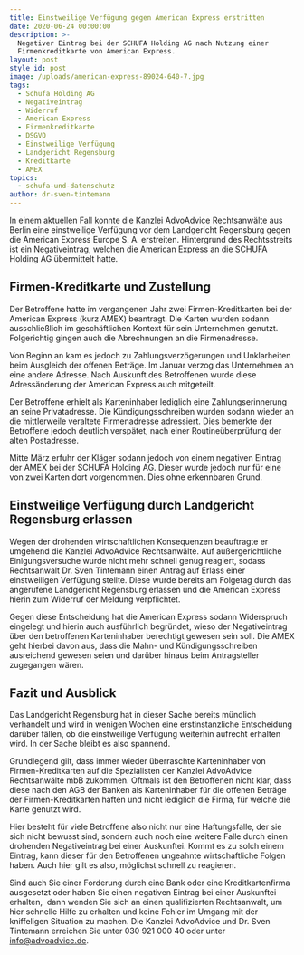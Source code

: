 ```yaml
---
title: Einstweilige Verfügung gegen American Express erstritten
date: 2020-06-24 00:00:00
description: >-
  Negativer Eintrag bei der SCHUFA Holding AG nach Nutzung einer
  Firmenkreditkarte von American Express.
layout: post
style_id: post
image: /uploads/american-express-89024-640-7.jpg
tags:
  - Schufa Holding AG
  - Negativeintrag
  - Widerruf
  - American Express
  - Firmenkreditkarte
  - DSGVO
  - Einstweilige Verfügung
  - Landgericht Regensburg
  - Kreditkarte
  - AMEX
topics:
  - schufa-und-datenschutz
author: dr-sven-tintemann
---
```


In einem aktuellen Fall konnte die Kanzlei AdvoAdvice Rechtsanwälte aus Berlin eine einstweilige Verfügung vor dem Landgericht Regensburg gegen die American Express Europe S. A. erstreiten. Hintergrund des Rechtsstreits ist ein Negativeintrag, welchen die American Express an die SCHUFA Holding AG übermittelt hatte.

## Firmen-Kreditkarte und Zustellung

Der Betroffene hatte im vergangenen Jahr zwei Firmen-Kreditkarten bei der American Express (kurz AMEX) beantragt. Die Karten wurden sodann ausschlie&szlig;lich im geschäftlichen Kontext für sein Unternehmen genutzt. Folgerichtig gingen auch die Abrechnungen an die Firmenadresse.

Von Beginn an kam es jedoch zu Zahlungsverzögerungen und Unklarheiten beim Ausgleich der offenen Beträge. Im Januar verzog das Unternehmen an eine andere Adresse. Nach Auskunft des Betroffenen wurde diese Adressänderung der American Express auch mitgeteilt.&nbsp;

Der Betroffene erhielt als Karteninhaber lediglich eine Zahlungserinnerung an seine Privatadresse. Die Kündigungsschreiben wurden sodann wieder an die mittlerweile veraltete Firmenadresse adressiert. Dies bemerkte der Betroffene jedoch deutlich verspätet, nach einer Routineüberprüfung der alten Postadresse.

Mitte März erfuhr der Kläger sodann jedoch von einem negativen Eintrag der AMEX bei der SCHUFA Holding AG. Dieser wurde jedoch nur für eine von zwei Karten dort vorgenommen. Dies ohne erkennbaren Grund.

## Einstweilige Verfügung durch Landgericht Regensburg erlassen

Wegen der drohenden wirtschaftlichen Konsequenzen beauftragte er umgehend die Kanzlei AdvoAdvice Rechtsanwälte. Auf au&szlig;ergerichtliche Einigungsversuche wurde nicht mehr schnell genug reagiert, sodass Rechtsanwalt Dr. Sven Tintemann einen Antrag auf Erlass einer einstweiligen Verfügung stellte. Diese wurde bereits am Folgetag durch das angerufene Landgericht Regensburg erlassen und die American Express hierin zum Widerruf der Meldung verpflichtet.

Gegen diese Entscheidung hat die American Express sodann Widerspruch eingelegt und hierin auch ausführlich begründet, wieso der Negativeintrag über den betroffenen Karteninhaber berechtigt gewesen sein soll. Die AMEX geht hierbei davon aus, dass die Mahn- und Kündigungsschreiben ausreichend gewesen seien und darüber hinaus beim Antragsteller zugegangen wären.&nbsp;

## Fazit und Ausblick

Das Landgericht Regensburg hat in dieser Sache bereits mündlich verhandelt und wird in wenigen Wochen eine erstinstanzliche Entscheidung darüber fällen, ob die einstweilige Verfügung weiterhin aufrecht erhalten wird. In der Sache bleibt es also spannend.

Grundlegend gilt, dass immer wieder überraschte Karteninhaber von Firmen-Kreditkarten auf die Spezialisten der Kanzlei AdvoAdvice Rechtsanwälte mbB zukommen. Oftmals ist den Betroffenen nicht klar, dass diese nach den AGB der Banken als Karteninhaber für die offenen Beträge der Firmen-Kreditkarten haften und nicht lediglich die Firma, für welche die Karte genutzt wird.

Hier besteht für viele Betroffene also nicht nur eine Haftungsfalle, der sie sich nicht bewusst sind, sondern auch noch eine weitere Falle durch einen drohenden Negativeintrag bei einer Auskunftei. Kommt es zu solch einem Eintrag, kann dieser für den Betroffenen ungeahnte wirtschaftliche Folgen haben. Auch hier gilt es also, möglichst schnell zu reagieren.

Sind auch Sie einer Forderung durch eine Bank oder eine Kreditkartenfirma ausgesetzt oder haben Sie einen negativen Eintrag bei einer Auskunftei erhalten,&nbsp; dann wenden Sie sich an einen qualifizierten Rechtsanwalt, um hier schnelle Hilfe zu erhalten und keine Fehler im Umgang mit der kniffeligen Situation zu machen. Die Kanzlei AdvoAdvice und Dr. Sven Tintemann erreichen Sie unter 030 921 000 40 oder unter info@advoadvice.de.

&nbsp;